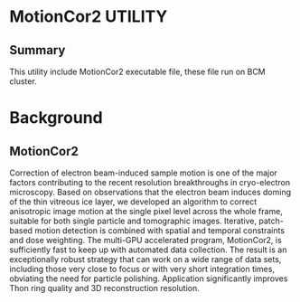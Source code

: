 MotionCor2 UTILITY
============

Summary
-------
This utility include MotionCor2 executable file, these file run on BCM cluster.

# Background
## MotionCor2
Correction of electron beam-induced sample motion is one of the major factors contributing to the recent resolution 
breakthroughs in cryo-electron microscopy. Based on observations that the electron beam induces doming of the thin 
vitreous ice layer, we developed an algorithm to correct anisotropic image motion at the single pixel level across 
the whole frame, suitable for both single particle and tomographic images. Iterative, patch-based motion detection 
is combined with spatial and temporal constraints and dose weighting. The multi-GPU accelerated program, MotionCor2, 
is sufficiently fast to keep up with automated data collection. The result is an exceptionally robust strategy that 
can work on a wide range of data sets, including those very close to focus or with very short integration times, 
obviating the need for particle polishing. Application significantly improves Thon ring quality and 3D reconstruction 
resolution.<br>
